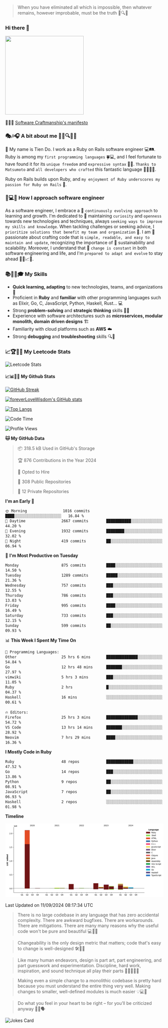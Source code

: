 > When you have eliminated all which is impossible, then whatever remains, however improbable, must be the truth 🤔🔍💡
### Hi there 👋

<!--
**foreverLoveWisdom/foreverLoveWisdom** is a ✨ _special_ ✨ repository because its `README.md` (this file) appears on your GitHub profile.

Here are some ideas to get you started:

- 🔭 I’m currently working on ...
- 🌱 I’m currently learning ...
- 👯 I’m looking to collaborate on ...
- 🤔 I’m looking for help with ...
- 💬 Ask me about ...
- 📫 How to reach me: ...
- 😄 Pronouns: ...
- ⚡ Fun fact: ...
-->

<img src="https://codecondo.com/wp-content/uploads/2017/09/railslogo.png" width="250" height="250">

 📜🔨🌟 [Software Craftmanship's manifesto](http://manifesto.softwarecraftsmanship.org/)

### 🎭🎶🎧 A bit about me 🕵️‍♀️🔍🕵️‍♂️
👋 My name is Tien Do. I work as a Ruby on Rails software engineer 💻🛤️. Ruby is among my `first programming languages` 🍀💻, and I feel fortunate to have found it for its `unique freedom` and `expressive syntax` 🤗💬. `Thanks to Matsumoto` and `all developers who crafted` this fantastic language 🙏👨‍💻🌟.

Ruby on Rails builds upon Ruby, and `my enjoyment of Ruby underscores my passion for Ruby on Rails` 🤩.

### 🤔💻🔨 How I approach software engineer
As a software engineer, I embrace a 🔄 `continuously evolving approach` to learning and growth. I'm dedicated to 🤔 maintaining `curiosity` and `openness` towards new technologies and techniques, always `seeking ways to improve my skills and knowledge`. When tackling challenges or seeking advice, I `prioritize solutions that benefit my team and organization` 👥. I am 🎉 passionate about crafting code that is `simple, readable, and easy to maintain and update`, recognizing the importance of 🌱 sustainability and scalability. Moreover, I understand that 🌊 `change is constant` in both software engineering and life, and I'm `prepared to adapt and evolve` to stay ahead 🏃‍♂️📈🔄.

### 📚🧑‍💻🎓 My Skills
- **Quick learning, adapting** to new technologies, teams, and organizations 🚀
- Proficient in **Ruby** and **familiar** with other programming languages such as Elixir, Go, C, JavaScript, Python, Haskell, Rust... 💻
- Strong **problem-solving** and **strategic thinking** skills 🤔💡
- Experience with software architectures such as **microservices, modular monolith, domain driven designs** 🏗️
- Familiarity with cloud platforms such as **AWS** ☁️ 
- Strong **debugging** and **troubleshooting** skills 🔍🐞


### 📈🏆🧑‍💻 My Leetcode Stats
![Leetcode Stats](https://leetcard.jacoblin.cool/foreverLoveWisdom)

#### 📈📊👨‍💻  My Github Stats

[![GitHub Streak](https://github-readme-streak-stats.herokuapp.com/?user=foreverLoveWisdom&theme=dracula)](https://git.io/streak-stats)
&nbsp;
&nbsp;

[![foreverLoveWisdom's GitHub stats](https://github-readme-stats.vercel.app/api?username=foreverLoveWisdom&show_icons=true&theme=react&count_private=true)](https://github.com/anuraghazra/github-readme-stats)

[![Top Langs](https://github-readme-stats.vercel.app/api/top-langs/?username=foreverLoveWisdom&show_icons=true&theme=vue-dark)](https://github.com/anuraghazra/github-readme-stats)

<!--START_SECTION:waka-->
![Code Time](http://img.shields.io/badge/Code%20Time-3%2C272%20hrs%2046%20mins-blue)

![Profile Views](http://img.shields.io/badge/Profile%20Views-2-blue)

**🐱 My GitHub Data** 

> 📦 318.5 kB Used in GitHub's Storage 
 > 
> 🏆 876 Contributions in the Year 2024
 > 
> 💼 Opted to Hire
 > 
> 📜 308 Public Repositories 
 > 
> 🔑 12 Private Repositories 
 > 
**I'm an Early 🐤** 

```text
🌞 Morning                1016 commits        ████░░░░░░░░░░░░░░░░░░░░░   16.84 % 
🌆 Daytime                2667 commits        ███████████░░░░░░░░░░░░░░   44.20 % 
🌃 Evening                1932 commits        ████████░░░░░░░░░░░░░░░░░   32.02 % 
🌙 Night                  419 commits         ██░░░░░░░░░░░░░░░░░░░░░░░   06.94 % 
```
📅 **I'm Most Productive on Tuesday** 

```text
Monday                   875 commits         ████░░░░░░░░░░░░░░░░░░░░░   14.50 % 
Tuesday                  1289 commits        █████░░░░░░░░░░░░░░░░░░░░   21.36 % 
Wednesday                757 commits         ███░░░░░░░░░░░░░░░░░░░░░░   12.55 % 
Thursday                 786 commits         ███░░░░░░░░░░░░░░░░░░░░░░   13.03 % 
Friday                   995 commits         ████░░░░░░░░░░░░░░░░░░░░░   16.49 % 
Saturday                 733 commits         ███░░░░░░░░░░░░░░░░░░░░░░   12.15 % 
Sunday                   599 commits         ██░░░░░░░░░░░░░░░░░░░░░░░   09.93 % 
```


📊 **This Week I Spent My Time On** 

```text
💬 Programming Languages: 
Other                    25 hrs 6 mins       ██████████████░░░░░░░░░░░   54.84 % 
Go                       12 hrs 48 mins      ███████░░░░░░░░░░░░░░░░░░   27.97 % 
vimwiki                  5 hrs 3 mins        ███░░░░░░░░░░░░░░░░░░░░░░   11.05 % 
Ruby                     2 hrs               █░░░░░░░░░░░░░░░░░░░░░░░░   04.37 % 
Haskell                  16 mins             ░░░░░░░░░░░░░░░░░░░░░░░░░   00.61 % 

🔥 Editors: 
Firefox                  25 hrs 3 mins       ██████████████░░░░░░░░░░░   54.72 % 
VS Code                  13 hrs 14 mins      ███████░░░░░░░░░░░░░░░░░░   28.92 % 
Neovim                   7 hrs 29 mins       ████░░░░░░░░░░░░░░░░░░░░░   16.36 % 
```

**I Mostly Code in Ruby** 

```text
Ruby                     48 repos            ████████████░░░░░░░░░░░░░   47.52 % 
Go                       14 repos            ███░░░░░░░░░░░░░░░░░░░░░░   13.86 % 
Python                   9 repos             ██░░░░░░░░░░░░░░░░░░░░░░░   08.91 % 
JavaScript               7 repos             ██░░░░░░░░░░░░░░░░░░░░░░░   06.93 % 
Haskell                  2 repos             ░░░░░░░░░░░░░░░░░░░░░░░░░   01.98 % 
```



**Timeline**

![Lines of Code chart](https://raw.githubusercontent.com/foreverLoveWisdom/foreverLoveWisdom/main/assets/bar_graph.png)


 Last Updated on 11/09/2024 08:17:34 UTC
<!--END_SECTION:waka-->


> There is no large codebase in any language that has zero accidental complexity. There are awkward bugfixes. There are workarounds. There are mitigations.
> There are many many reasons why the useful code won't be pure and beautiful 💻🐞🤔

> Changeability is the only design metric that matters; code that's easy to change is well-designed 🛠️🔄🎨

> Like many human endeavors, design is part art, part engineering, and part guesswork and experimentation. Discipline, hard work, inspiration, and sound technique all play their parts 🎨🧑‍💻🔬🧪

> Mak­ing even a sim­ple change to a mono­lith­ic code­base is pret­ty hard because you must under­stand the entire thing very well. Mak­ing changes to small­er, well-defined mod­ules is much easier 💡💻🤔
 
 > Do what you feel in your heart to be right – for you’ll be criticized anyway 💖🙏🗣️ 
 
![Jokes Card](https://readme-jokes.vercel.app/api)
